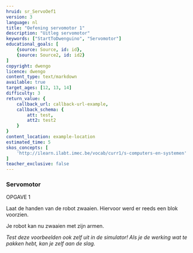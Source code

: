 ```yaml
---
hruid: sr_ServoOef1
version: 3
language: nl
title: "Oefening servomotor 1"
description: "Uitleg servomotor"
keywords: ["StartToDwenguino", "Servomotor"]
educational_goals: [
    {source: Source, id: id}, 
    {source: Source2, id: id2}
]
copyright: dwengo
licence: dwengo
content_type: text/markdown
available: true
target_ages: [12, 13, 14]
difficulty: 3
return_value: {
    callback_url: callback-url-example,
    callback_schema: {
        att: test,
        att2: test2
    }
}
content_location: example-location
estimated_time: 5
skos_concepts: [
    'http://ilearn.ilabt.imec.be/vocab/curr1/s-computers-en-systemen'
]
teacher_exclusive: false
---
```


### Servomotor
OPGAVE 1

Laat de handen van de robot zwaaien. Hiervoor werd er reeds een blok voorzien.


Je robot kan nu zwaaien met zijn armen.

*Test deze voorbeelden ook zelf uit in de simulator! Als je de werking wat te pakken hebt, kan je zelf aan de slag.*